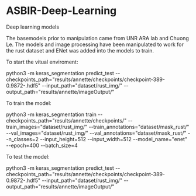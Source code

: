 # ASBIR-Deep-Learning
Deep learning models

The basemodels prior to manipulation came from UNR ARA lab and Chuong Le. The models and image processing have been manipulated to work for the rust dataset and ENet was added into the models to train. 

To start the vitual enviroment:

python3 -m keras_segmentation predict_test --checkpoints_path="results/annette/checkpoints/checkpoint-389-0.9872-.hdf5" --input_path="dataset/rust_img/" --output_path="results/annette/imageOutput/"


To train the model:

python3 -m keras_segmentation train --checkpoints_path="results/annette/checkpoints/" --train_images="dataset/rust_img/" --train_annotations="dataset/mask_rust/" --val_images="dataset/rust_img/" --val_annotations="dataset/mask_rust/" --n_classes=2 --input_height=512 --input_width=512 --model_name="enet" --epoch=400 --batch_size=4



To test the model:

python3 -m keras_segmentation predict_test --checkpoints_path="results/annette/checkpoints/checkpoint-389-0.9872-.hdf5" --input_path="dataset/rust_img/" --output_path="results/annette/imageOutput/"
